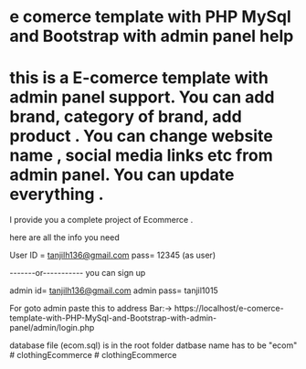 #  e comerce template with PHP MySql and Bootstrap with admin panel help
# this is a E-comerce template with admin panel support. You can add brand, category of brand, add product . You can change website name , social media links etc from admin panel. You can update everything . 

I provide you a complete project of Ecommerce .

here are all the info you need

User ID = tanjilh136@gmail.com
pass= 12345 (as user)

-------or-----------
you can sign up 

admin id= tanjilh136@gmail.com
admin pass= tanjil1015

For goto admin paste this to address Bar:-> https://localhost/e-comerce-template-with-PHP-MySql-and-Bootstrap-with-admin-panel/admin/login.php


database file (ecom.sql) is in the root folder
datbase name has to be "ecom"
#   c l o t h i n g E c o m m e r c e  
 #   c l o t h i n g E c o m m e r c e  
 